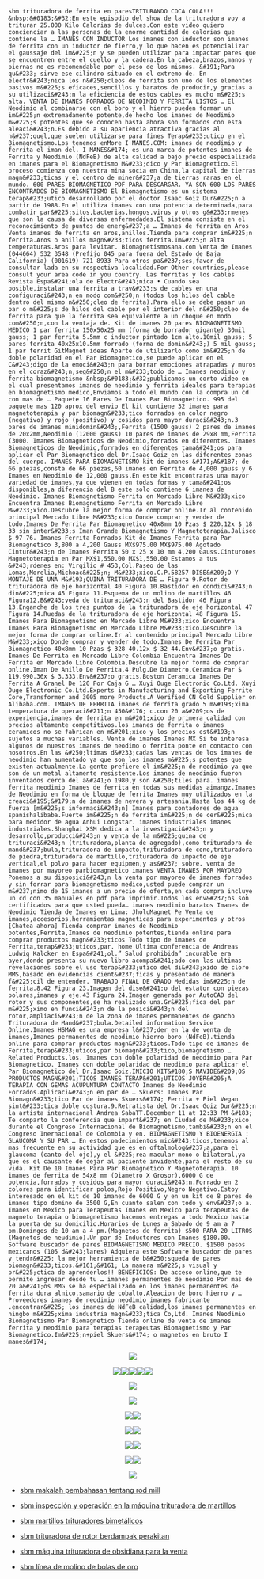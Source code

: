 
```
sbm trituradora de ferrita en paresTRITURANDO COCA COLA!!! &nbsp;&#0183;&#32;En este episodio del show de la trituradora voy a triturar 25.000 Kilo Calorias de dulces.Con este video quiero concienciar a las personas de la enorme cantidad de calorias que contiene la … IMANES CON INDUCTOR Los imanes con inductor son imanes de ferrita con un inductor de fierro,y lo que hacen es potencializar el gaussaje del im&#225;n y se pueden utilizar para impactar pares que se encuentren entre el cuello y la cadera.En la cabeza,brazos,manos y piernas no es recomendable por el peso de los mismos. &#191;Para qu&#233; sirve ese cilindro situado en el extremo de. En electr&#243;nica los n&#250;cleos de ferrita son uno de los elementos pasivos m&#225;s eficaces,sencillos y baratos de producir,y gracias a su utilizaci&#243;n la eficiencia de estos cables es mucho m&#225;s alta. VENTA DE IMANES FORRADOS DE NEODIMIO Y FERRITA LISTOS … El Neodimio al combinarse con el boro y el hierro pueden formar un im&#225;n extremadamente potente,de hecho los imanes de Neodimio m&#225;s potentes que se conocen hasta ahora son formados con esta aleaci&#243;n.Es debido a su apariencia atractiva gracias al n&#237;quel,que suelen utilizarse para fines Terap&#233;utico en el Biomagnetismo.Los tenemos enMore I MANES.COM: imanes de neodimio y ferrita el iman del. I MANES&#174; es una marca de potentes imanes de Ferrita y Neodimio (NdFeB) de alta calidad a bajo precio especializada en imanes para el Biomagnetismo M&#233;dico y Par Biomagnetico.El proceso comienza con nuestra mina socia en China,la capital de tierras magn&#233;ticas y el centro de miner&#237;a de tierras raras en el mundo. 600 PARES BIOMAGNETICO PDF PARA DESCARGAR. YA SON 600 LOS PARES ENCONTRADOS DE BIOMAGNETISMO El Biomagnetismo es un sistema terap&#233;utico desarrollado por el doctor Isaac Goiz Dur&#225;n a partir de 1988.En el utiliza imanes con una potencia determinada,para combatir par&#225;sitos,bacterias,hongos,virus y otros g&#233;rmenes que son la causa de diversas enfermedades.El sistema consiste en el reconocimiento de puntos de energ&#237;a … Imanes de ferrita en Aros Venta imanes de ferrita en aros,anillos.Tienda para comprar im&#225;n ferrita.Aros o anillos magn&#233;ticos ferrita.Im&#225;n alta temperaturas.Aros para levitar. Biomagnetismosana.com Venta de Imanes (044664) 532 3548 (Prefijo 045 para fuera del Estado de Baja California) (001619) 721 8933 Para otros pa&#237;ses,favor de consultar lada en su respectiva localidad.For Other countries,please consult your area code in you country. Las ferritas y los cables Revista Espa&#241;ola de Electr&#243;nica • Cuando sea posible,instalar una ferrita a trav&#233;s de cables en una configuraci&#243;n en modo com&#250;n (todos los hilos del cable dentro del mismo n&#250;cleo de ferrita).Para ello se debe pasar un par o m&#225;s de hilos del cable por el interior del n&#250;cleo de ferrita para que la ferrita sea equivalente a un choque en modo com&#250;n,con la ventaja de. Kit de imanes 20 pares BIOMAGNETISMO MEDICO 1 par ferrita 150x50x25 mm (forma de borrador gigante) 30mil gauss; 1 par ferrita 5.5mm c inductor pintado 1cm alto.10mil gauss; 5 pares ferrita 40x25x10.5mm forrado (forma de domin&#243;) 5 mil gauss; 1 par ferrit GitMagnet ideas Aparte de utilizarlo como im&#225;n de doble polaridad en el Par Biomagnetico,se puede aplicar en el C&#243;digo de la emoci&#243;n para borrar emociones atrapadas y muros en el coraz&#243;n,seg&#250;n el m&#233;todo de … Imanes neodimio y ferrita biomagnetismo &nbsp;&#0183;&#32;publicamos un corto video en el cual presentamos imanes de neodimio y ferrita ideales para terapias en biomagnetismo medico,Enviamos a todo el mundo con la compra un cd con mas de … Paquete 16 Pares De Imanes Par Biomagnetico. 995 del paquete mas 120 aprox del envio El kit contiene 32 imanes para magnetoterapia y par biomagn&#233;tico forrados en color negro (negativo) y rojo (positivo) y cosidos para mayor duraci&#243;n.3 pares de imanes minidomin&#243;,Ferrita (1500 gauss) 2 pares de imanes de 20x2mm,Neodimio (12000 gauss) 10 pares de imanes de 29x8 mm,Ferrita (3000. Imanes Biomagneticos de Neodimio,forrados en diferentes. Imanes Biomagneticos de Neodimio,forrados en diferentes tama&#241;os para aplicar el Par Biomagnetico del Dr.Isaac Goiz en las diferentes zonas del cuerpo. IMANES PARA BIOMAGNETISMO kit de imanes &#171;A&#187; de 66 piezas,consta de 66 piezas,60 imanes en Ferrita de 4,000 gauss y 6 Imanes en Neodimio de 12,000 gauss.En este kit encontraras una mayor variedad de imanes,ya que vienen en todas formas y tama&#241;os disponibles,a diferencia del B este solo contiene 6 imanes de Neodimio. Imanes Biomagnetismo Ferrita en Mercado Libre M&#233;xico Encuentra Imanes Biomagnetismo Ferrita en Mercado Libre M&#233;xico.Descubre la mejor forma de comprar online.Ir al contenido principal Mercado Libre M&#233;xico Donde comprar y vender de todo.Imanes De Ferrita Par Biomagnetico 40x8mm 10 Pzas $ 220.12x $ 18 33 sin inter&#233;s Iman Grande Biomagnetismo Y Magnetoterapia.Jalisco $ 97 76. Imanes Ferrita Forrados Kit de Imanes Ferrita para Par Biomagnetico 3,800 a 4,200 Gauss MX$975.00 MX$975.00 Agotado Cintur&#243;n de Imanes Ferrita 50 x 25 x 10 mm 4,200 Gauss.Cinturones Magnetoterapia en Par MX$1,550.00 MX$1,550.00 Estamos a tus &#243;rdenes en: Virgilio # 453,Col.Paseo de las Lomas,Morelia,Michoac&#225;n; M&#233;xico.C.P.58257 DISE&#209;O Y MONTAJE DE UNA M&#193;QUINA TRITURADORA DE … Figura 9.Rotor de trituradora de eje horizontal 40 Figura 10.Bastidor en condici&#243;n din&#225;mica 45 Figura 11.Esquema de un molino de martillos 46 Figura12.B&#243;veda de trituraci&#243;n del Bastidor 46 Figura 13.Enganche de los tres puntos de la trituradora de eje horizontal 47 Figura 14.Ruedas de la trituradora de eje horizontal 48 Figura 15. Imanes Para Biomagnetismo en Mercado Libre M&#233;xico Encuentra Imanes Para Biomagnetismo en Mercado Libre M&#233;xico.Descubre la mejor forma de comprar online.Ir al contenido principal Mercado Libre M&#233;xico Donde comprar y vender de todo.Imanes De Ferrita Par Biomagnetico 40x8mm 10 Pzas $ 328 40.12x $ 32 44.Env&#237;o gratis. Imanes De Ferrita en Mercado Libre Colombia Encuentra Imanes De Ferrita en Mercado Libre Colombia.Descubre la mejor forma de comprar online.Iman De Anillo De Ferrita,4 Pulg.De Diametro,Ceramica Par $ 119.990.36x $ 3.333.Env&#237;o gratis.Boston Ceramica Imanes De Ferrita A Granel De 120 Por Caja G … Xuyi Ouge Electronic Co.Ltd. Xuyi Ouge Electronic Co.Ltd.Experts in Manufacturing and Exporting Ferrite Core,Transformer and 3005 more Products.A Verified CN Gold Supplier on Alibaba.com. IMANES DE FERRITA imanes de ferrita grado 5 m&#193;xima temperatura de operaci&#211;n 450&#176; c.con 20 a&#209;os de experiencia,imanes de ferrita en m&#201;xico de primera calidad con precios altamente competitivos.los imanes de ferrita o imanes ceramicos no se fabrican en m&#201;xico y los precios est&#193;n sujetos a muchas variables. Venta de imanes Imanes MX Si te interesa algunos de nuestros imanes de neodimo o ferrita ponte en contacto con nosotros.En las &#250;ltimas d&#233;cadas las ventas de los imanes de neodimio han aumentado ya que son los imanes m&#225;s potentes que existen actualmente.La gente prefiere el im&#225;n de neodimio ya que son de un metal altamente resistente.Los imanes de neodimio fueron inventados cerca del a&#241;o 1980,y son &#250;tiles para. imanes ferrita neodimio Imanes de ferrita en todas sus medidas aimangz.Imanes de Neodimio en forma de bloque de ferrita Imanes muy utilizados en la creaci&#195;&#179;n de imanes de nevera y artesania,Hasta los 44 kg de fuerza [m&#225;s informaci&#243;n] Imanes para contadores de agua spanishalibaba.Fuerte im&#225;n de ferrita im&#225;n de cer&#225;mica para medidor de agua Anhui Longstar. imanes industriales imanes industriales.Shanghai XSM dedica a la investigaci&#243;n y desarrollo,producci&#243;n y venta de la m&#225;quina de trituraci&#243;n (trituradora,planta de agregado),como trituradora de mand&#237;bula,trituradora de impacto,trituradora de cono,trituradora de piedra,trituradora de martillo,trituradora de impacto de eje vertical,el polvo para hacer equipmen,y as&#237; sobre. venta de imanes por mayoreo parbiomagnetico imanes VENTA IMANES POR MAYOREO Ponemos a su disposici&#243;n la venta por mayoreo de imanes forrados y sin forrar para biomagnetismo medico,usted puede comprar un m&#237;nimo de 15 imanes a un precio de oferta,en cada compra incluye un cd con 35 manuales en pdf para imprimir.Todos los env&#237;os son certificados para que usted pueda… imanes neodimio baratos Imanes de Neodimio Tienda de Imanes en Lima: JholuMagnet Pe Venta de imanes,accesorios,herramientas magneticas para experimentos y otros [Chatea ahora] Tienda comprar imanes de Neodimio potentes,Ferrita,Imanes de neodimio potentes,tienda online para comprar productos magn&#233;ticos Todo tipo de imanes de Ferrita,terap&#233;uticos,par. home Ultima conferencia de Andreas Ludwig Kalcker en Espa&#241;ol.” Salud prohibida” incurable era ayer,donde presenta su nuevo libro acompa&#241;ado con las ultimas revelaciones sobre el uso terap&#233;utico del di&#243;xido de cloro MMS,basado en evidencias cient&#237;ficas y presentado de manera f&#225;cil de entender. TRABAJO FINAL DE GRADO Medidas im&#225;n de ferrita.8.42 Figura 23.Imagen del dise&#241;o del estator con piezas polares,imanes y eje.43 Figura 24.Imagen generada por AutoCAD del rotor y sus componentes,se ha realizado una.Gr&#225;fica del par m&#225;ximo en funci&#243;n de la posici&#243;n del rotor,ampliaci&#243;n de la zona de imanes permanentes de gancho Trituradora de Mand&#237;bula.Detailed information Service Online.Imanes HSMAG es una empresa l&#237;der en la de venta de imanes,Imanes permanentes de neodimio hierro boro (NdFeB).tienda online para comprar productos magn&#233;ticos.Todo tipo de imanes de Ferrita,terap&#233;uticos,par biomagn&#233;tico,biomagnetismo … Related Products.los. Imanes con doble polaridad de neodimio para Par Biomagnetico. Imanes con doble polaridad de neodimio para aplicar el Par Biomagnetico del Dr.Isaac Goiz.INICIO KIT&#180;S NAVIDE&#209;OS PRODUCTOS MAGN&#201;TICOS IMANES TERAP&#201;UTICOS JOYER&#205;A TERAPIA CON GEMAS ACUPUNTURA CONTACTO Imanes de Neodimio Forrados.Aplicaci&#243;n en par de … Skuers: Imanes Par Biomagn&#233;tico Par de imanes Skuers&#174; Ferrita + Piel Vegan sint&#233;tica doble costura.9.Retratista del Dr.Isaac Goiz Dur&#225;n la artista internacional Andrea SabaTT.December 11 at 12:33 PM &#183; Te comparto la conferencia que impart&#237; en Ciudad de M&#233;xico durante el Congreso Internacional de Biomagnetismo,tambi&#233;n en el Congreso Inernacional de Colombia y en. BIOMAGNETISMO Y BIOENERGIA : GLAUCOMA Y SU PAR … En estos padecimientos mic&#243;ticos,tenemos al mas frecuente en su actividad que es en oftalmolog&#237;a,para el glaucoma (canto del ojo),y el &#225;rea macular mono o bilateral,ya que es el causante de dejar al paciente invidente,para el resto de su vida. Kit De 10 Imanes Para Par Biomagnetico Y Magnetoterapia. 10 imanes de ferrita de 54x8 mm (Diametro X Grosor),6000 G de potencia,forrados y cosidos para mayor duraci&#243;n.Forrado en 2 colores para identificar polos,Rojo Positivo,Negro Negativo.Estoy interesado en el kit de 10 imanes de 6000 G y en un kit de 8 pares de imanes tipo domino de 3500 G,En cuanto salen con todo y env&#237;o a. Imanes en Mexico para Terapeutas Imanes en Mexico para terapeutas de magneto terapia o biomagnetismo hacemos entregas a todo Mexico hasta la puerta de su domicilio.Horarios de Lunes a Sabado de 9 am a 7 pm.Domingos de 10 am a 4 pm.(Magnetos de ferrita) $500 PARA 20 LITROS (Magnetos de neudimio).Un par de Inductores con Imanes $180.00. Software buscador de pares BIOMAGNETISMO MEDICO PRECIO. $1500 pesos mexicanos (105 d&#243;lares) Adquiera este Software buscador de pares y tendr&#225; la mejor herramienta de b&#250;squeda de pares biomagn&#233;ticos.&#161;&#161; La manera m&#225;s visual y pr&#225;ctica de aprenderlos!! BENEFICIOS: De acceso online,que te permite ingresar desde tu … imanes permanentes de neodimio Por mas de 20 a&#241;os MMG se ha especializado en los imanes permanentes de ferrita dura alnico,samario de cobalto,Aleacion de boro hierro y … Proveedores imanes de neodimio neodimio imanes fabricante .encontrar&#225; los imanes de NdFeB calidad,los imanes permanentes en ningbo m&#225;xima industria magn&#233;tica Co,Ltd. Imanes Neodimio Biomagnetismo Par Biomagnetico Tienda online de venta de imanes ferrita y neodimio para terapias terapeutas Biomagnetismo y Par Biomagnetico.Im&#225;n+piel Skuers&#174; o magnetos en bruto I manes&#174; 
```

<div align="center">

<a href="https://es-crusher.shibang-china.com/github&k=sbm+trituradora+de+ferrita+en+pares"><img src="https://static.shibang-china.com/es/crusher/logo.jpg"></a>

<a href="https://es-crusher.shibang-china.com/github&k=sbm+trituradora+de+ferrita+en+pares"><img src="https://static.shibang-china.com/es/crusher/index.jpg"></a><a href="https://es-crusher.shibang-china.com/material.htmlgithub&k=sbm+trituradora+de+ferrita+en+pares"><img src="https://static.shibang-china.com/es/crusher/material.jpg"></a><a href="https://es-crusher.shibang-china.com/application.htmlgithub&k=sbm+trituradora+de+ferrita+en+pares"><img src="https://static.shibang-china.com/es/crusher/application.jpg"></a><a href="https://es-crusher.shibang-china.com/aboutus.htmlgithub&k=sbm+trituradora+de+ferrita+en+pares"><img src="https://static.shibang-china.com/es/crusher/aboutus.jpg"></a><a href="https://es-crusher.shibang-china.com/contact.htmlgithub&k=sbm+trituradora+de+ferrita+en+pares"><img src="https://static.shibang-china.com/es/crusher/contact.jpg"></a>

<a href="https://es-crusher.shibang-china.com/github&k=sbm+trituradora+de+ferrita+en+pares"><img src="https://static.shibang-china.com/es/crusher/banner.jpg"></a>

<a href="https://swt.shibang-china.com/github&k=sbm+trituradora+de+ferrita+en+pares"><img src="https://static.shibang-china.com/es/crusher/text.jpg"></a>

<a href="https://swt.shibang-china.com/github&k=sbm+trituradora+de+ferrita+en+pares"><img src="https://static.shibang-china.com/es/crusher/chat.jpg"></a><a href="https://es-crusher.shibang-china.com/contact.htmlgithub&k=sbm+trituradora+de+ferrita+en+pares"><img src="https://static.shibang-china.com/es/crusher/message.jpg"></a>

<a href="https://es-crusher.shibang-china.com/products/pe.htmlgithub&k=sbm+trituradora+de+ferrita+en+pares"><img src="https://static.shibang-china.com/es/crusher/pe.jpg"></a><a href="https://es-crusher.shibang-china.com/products/pf.htmlgithub&k=sbm+trituradora+de+ferrita+en+pares"><img src="https://static.shibang-china.com/es/crusher/pf.jpg"></a>

<a href="https://es-crusher.shibang-china.com/products/hpt.htmlgithub&k=sbm+trituradora+de+ferrita+en+pares"><img src="https://static.shibang-china.com/es/crusher/hpt.jpg"></a><a href="https://es-crusher.shibang-china.com/products/vsi.htmlgithub&k=sbm+trituradora+de+ferrita+en+pares"><img src="https://static.shibang-china.com/es/crusher/vsi.jpg"></a>

<a href="https://es-crusher.shibang-china.com/products/klv.htmlgithub&k=sbm+trituradora+de+ferrita+en+pares"><img src="https://static.shibang-china.com/es/crusher/klv.jpg"></a><a href="https://es-crusher.shibang-china.com/products/portable.htmlgithub&k=sbm+trituradora+de+ferrita+en+pares"><img src="https://static.shibang-china.com/es/crusher/portable.jpg"></a>

<a href="https://swt.shibang-china.com/github&k=sbm+trituradora+de+ferrita+en+pares"><img src="https://static.shibang-china.com/es/crusher/case.jpg"></a>

</div>


* [sbm makalah pembahasan tentang rod mill](sbm%20makalah%20pembahasan%20tentang%20rod%20mill.md)

* [sbm inspección y operación en la máquina trituradora de martillos](sbm%20inspecci%C3%B3n%20y%20operaci%C3%B3n%20en%20la%20m%C3%A1quina%20trituradora%20de%20martillos.md)

* [sbm martillos trituradores bimetálicos](sbm%20martillos%20trituradores%20bimet%C3%A1licos.md)

* [sbm trituradora de rotor berdampak perakitan](sbm%20trituradora%20de%20rotor%20berdampak%20perakitan.md)

* [sbm máquina trituradora de obsidiana para la venta](sbm%20m%C3%A1quina%20trituradora%20de%20obsidiana%20para%20la%20venta.md)

* [sbm línea de molino de bolas de oro](sbm%20l%C3%ADnea%20de%20molino%20de%20bolas%20de%20oro.md)